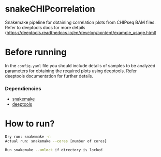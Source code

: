 # snakeCHIPcorrelation
Snakemake pipeline for obtaining correlation plots from CHIPseq BAM files.
Refer to deeptools docs for more details (https://deeptools.readthedocs.io/en/develop/content/example_usage.html)

# Before running
In the `config.yaml` file you should include details of samples to be analyzed parameters for obtaining the required plots using deeptools. Refer deeptools documentation for further details.


### Dependiencies
* [snakemake](https://snakemake.readthedocs.io/en/stable/)
* [deeptools](https://deeptools.readthedocs.io/en/develop/index.html)

# How to run?
```bash
Dry run: snakemake -n
Actual run: snakemake --cores [number of cores]

Run snakemake --unlock if directory is locked
```
